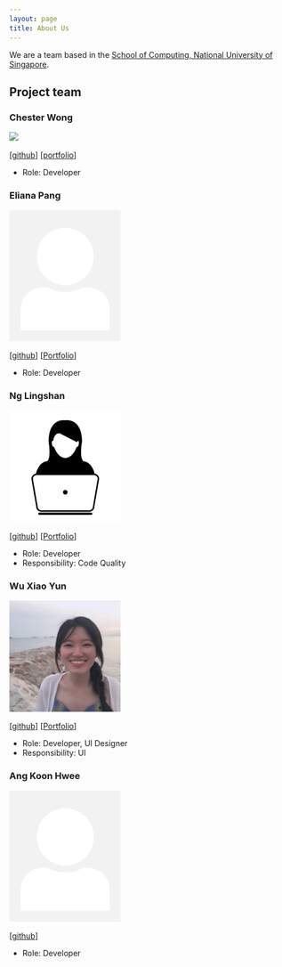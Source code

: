 ```yaml
---
layout: page
title: About Us
---
```


We are a team based in the [School of Computing, National University of Singapore](http://www.comp.nus.edu.sg).

## Project team

### Chester Wong

<img src="images/chesterwongz.png" width="200px">

[[github](https://github.com/Chesterwongz)]
[[portfolio](team/chesterwongz.md)]

* Role: Developer

### Eliana Pang

<img src="images/eeliana.png" width="200px">

[[github](http://github.com/eeliana)] [[Portfolio](./team/eeliana.md)]

* Role: Developer

### Ng Lingshan

<img src="images/lingshanng.png" width="200px">

[[github](http://github.com/lingshanng)] [[Portfolio](team/lingshanng.md)]

* Role: Developer
* Responsibility: Code Quality

### Wu Xiao Yun

<img src="images/xiaoyunnn.png" width="200px">

[[github](http://github.com/Xiaoyunnn)] [[Portfolio](team/xiaoyunnn.md)]

* Role: Developer, UI Designer
* Responsibility: UI

### Ang Koon Hwee

<img src="images/angkoonhwee.png" width="200px">

[[github](http://github.com/angkoonhwee)]

* Role: Developer
